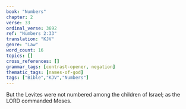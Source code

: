 ```yaml
---
book: "Numbers"
chapter: 2
verse: 33
ordinal_verse: 3692
ref: "Numbers 2:33"
translation: "KJV"
genre: "Law"
word_count: 16
topics: []
cross_references: []
grammar_tags: [contrast-opener, negation]
thematic_tags: [names-of-god]
tags: ["Bible","KJV","Numbers"]
---
```

But the Levites were not numbered among the children of Israel; as the LORD commanded Moses.
